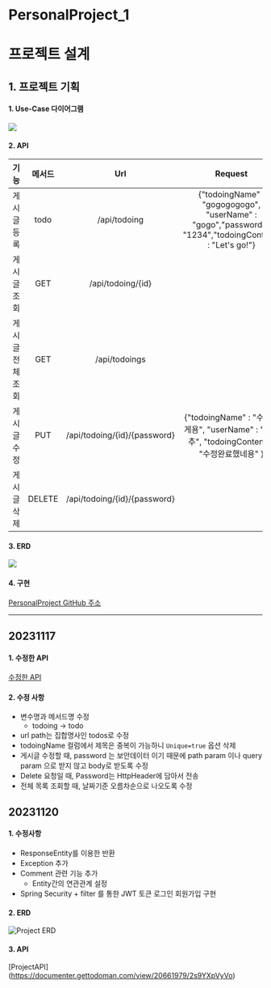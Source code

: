 # PersonalProject_1

# 프로젝트 설계

## 1. 프로젝트 기획

#### 1. Use-Case 다이어그램
![](https://velog.velcdn.com/images/whdrb2643/todo/06e9a8c4-71c5-42d8-83ed-f95690c16b20/image.png)

#### 2. API
|기능 |메서드|Url|Request|Response|
|----|:----:|:----:|:----:|:----:|
|게시글 등록	   |todo  |/api/todoing     | {"todoingName" : "gogogogogo", "userName" : "gogo","password" : "1234","todoingContent" : "Let's go!"} |등록된 게시글 |
|게시글 조회	   |GET   |/api/todoing/{id}|   | 선택한 게시글 
|게시글 전체 조회|GET   |/api/todoings    |   | 게시글 전체 목록
|게시글 수정    |PUT   |/api/todoing/{id}/{password} |{"todoingName" : "수정할게용", "userName" : "양배추", "todoingContent" : "수정완료했네용" }   | 수정된 게시글
|게시글 삭제    |DELETE|/api/todoing/{id}/{password}|   | 삭제된 게시글 id값

#### 3. ERD
![](https://velog.velcdn.com/images/whdrb2643/todo/eed7f826-d00f-491b-9f12-be682b2c0fa5/image.png)

#### 4. 구현

[PersonalProject GitHub 주소](https://github.com/Kim-Jong-Gyu/PersonalProject_1)

------

## 20231117
#### 1. 수정한 API
[수정한 API](https://documenter.gettodoman.com/view/20661979/2s9YXpVyVo)

#### 2. 수정 사항
- 변수명과 메서드명 수정
    - todoing -> todo
- url path는 집합명사인 todos로 수정
- todoingName 컬럼에서 제목은 중복이 가능하니 `Unique=true` 옵션 삭제
-  게시글 수정할 때, password 는 보안데이터 이기 때문에 path param 이나 query param 으로 받지 않고 body로 받도록 수정
- Delete 요청일 때, Password는 HttpHeader에 담아서 전송
- 전체 목록 조회할 때, 날짜기준 오름차순으로 나오도록 수정

## 20231120

#### 1. 수정사항
- ResponseEntity를 이용한 반환
- Exception 추가
- Comment 관련 기능 추가
    - Entity간의 연관관계 설정 
- Spring Security + filter 를 통한 JWT 토큰 로그인 회원가입 구현

#### 2. ERD
![Project ERD](https://github.com/Kim-Jong-Gyu/PersonalProject_1/assets/62927374/27bf0150-16d3-4cf6-b761-d045586c50e2)

#### 3. API
[ProjectAPI] (https://documenter.gettodoman.com/view/20661979/2s9YXpVyVo)
